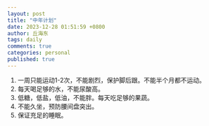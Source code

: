 ```yaml
---
layout: post
title: "中年计划"
date: 2023-12-28 01:51:59 +0800
author: 丘海东 
tags: daily
comments: true
categories: personal
published: true
---
```

1. 一周只能运动1-2次，不能剧烈，保护脚后跟。不能半个月都不运动。  
2. 每天喝足够的水，不能尿酸高。  
3. 低糖，低盐，低油，不能胖。每天吃足够的果蔬。  
4. 不能久坐，预防腰间盘突出。  
5. 保证充足的睡眠。
